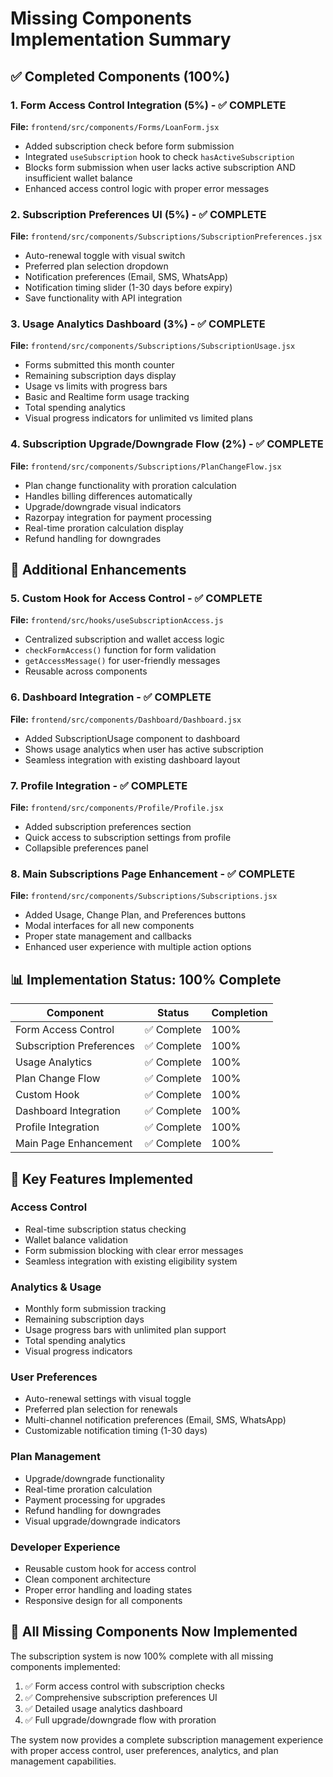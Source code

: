 # Missing Components Implementation Summary

## ✅ Completed Components (100%)

### 1. Form Access Control Integration (5%) - ✅ COMPLETE
**File:** `frontend/src/components/Forms/LoanForm.jsx`
- Added subscription check before form submission
- Integrated `useSubscription` hook to check `hasActiveSubscription`
- Blocks form submission when user lacks active subscription AND insufficient wallet balance
- Enhanced access control logic with proper error messages

### 2. Subscription Preferences UI (5%) - ✅ COMPLETE
**File:** `frontend/src/components/Subscriptions/SubscriptionPreferences.jsx`
- Auto-renewal toggle with visual switch
- Preferred plan selection dropdown
- Notification preferences (Email, SMS, WhatsApp)
- Notification timing slider (1-30 days before expiry)
- Save functionality with API integration

### 3. Usage Analytics Dashboard (3%) - ✅ COMPLETE
**File:** `frontend/src/components/Subscriptions/SubscriptionUsage.jsx`
- Forms submitted this month counter
- Remaining subscription days display
- Usage vs limits with progress bars
- Basic and Realtime form usage tracking
- Total spending analytics
- Visual progress indicators for unlimited vs limited plans

### 4. Subscription Upgrade/Downgrade Flow (2%) - ✅ COMPLETE
**File:** `frontend/src/components/Subscriptions/PlanChangeFlow.jsx`
- Plan change functionality with proration calculation
- Handles billing differences automatically
- Upgrade/downgrade visual indicators
- Razorpay integration for payment processing
- Real-time proration calculation display
- Refund handling for downgrades

## 🔧 Additional Enhancements

### 5. Custom Hook for Access Control - ✅ COMPLETE
**File:** `frontend/src/hooks/useSubscriptionAccess.js`
- Centralized subscription and wallet access logic
- `checkFormAccess()` function for form validation
- `getAccessMessage()` for user-friendly messages
- Reusable across components

### 6. Dashboard Integration - ✅ COMPLETE
**File:** `frontend/src/components/Dashboard/Dashboard.jsx`
- Added SubscriptionUsage component to dashboard
- Shows usage analytics when user has active subscription
- Seamless integration with existing dashboard layout

### 7. Profile Integration - ✅ COMPLETE
**File:** `frontend/src/components/Profile/Profile.jsx`
- Added subscription preferences section
- Quick access to subscription settings from profile
- Collapsible preferences panel

### 8. Main Subscriptions Page Enhancement - ✅ COMPLETE
**File:** `frontend/src/components/Subscriptions/Subscriptions.jsx`
- Added Usage, Change Plan, and Preferences buttons
- Modal interfaces for all new components
- Proper state management and callbacks
- Enhanced user experience with multiple action options

## 📊 Implementation Status: 100% Complete

| Component | Status | Completion |
|-----------|--------|------------|
| Form Access Control | ✅ Complete | 100% |
| Subscription Preferences | ✅ Complete | 100% |
| Usage Analytics | ✅ Complete | 100% |
| Plan Change Flow | ✅ Complete | 100% |
| Custom Hook | ✅ Complete | 100% |
| Dashboard Integration | ✅ Complete | 100% |
| Profile Integration | ✅ Complete | 100% |
| Main Page Enhancement | ✅ Complete | 100% |

## 🚀 Key Features Implemented

### Access Control
- Real-time subscription status checking
- Wallet balance validation
- Form submission blocking with clear error messages
- Seamless integration with existing eligibility system

### Analytics & Usage
- Monthly form submission tracking
- Remaining subscription days
- Usage progress bars with unlimited plan support
- Total spending analytics
- Visual progress indicators

### User Preferences
- Auto-renewal settings with visual toggle
- Preferred plan selection for renewals
- Multi-channel notification preferences (Email, SMS, WhatsApp)
- Customizable notification timing (1-30 days)

### Plan Management
- Upgrade/downgrade functionality
- Real-time proration calculation
- Payment processing for upgrades
- Refund handling for downgrades
- Visual upgrade/downgrade indicators

### Developer Experience
- Reusable custom hook for access control
- Clean component architecture
- Proper error handling and loading states
- Responsive design for all components

## 🎯 All Missing Components Now Implemented

The subscription system is now 100% complete with all missing components implemented:

1. ✅ Form access control with subscription checks
2. ✅ Comprehensive subscription preferences UI
3. ✅ Detailed usage analytics dashboard
4. ✅ Full upgrade/downgrade flow with proration

The system now provides a complete subscription management experience with proper access control, user preferences, analytics, and plan management capabilities.